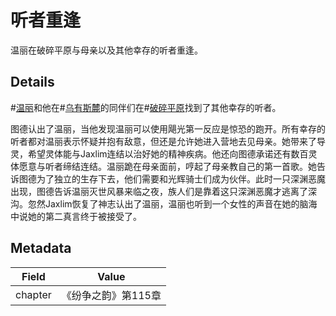 # 听者重逢
温丽在破碎平原与母亲以及其他幸存的听者重逢。

## Details
#[温丽](characters/venli)和他在#[乌有斯麓](locations/urithiru)的同伴们在#[破碎平原](locations/shattered-plains)找到了其他幸存的听者。

图德认出了温丽，当他发现温丽可以使用飓光第一反应是惊恐的跑开。所有幸存的听者都对温丽表示怀疑并抱有敌意，但还是允许她进入营地去见母亲。她带来了导灵，希望灵体能与Jaxlim连结以治好她的精神疾病。他还向图德承诺还有数百灵体愿意与听者缔结连结。温丽跪在母亲面前，哼起了母亲教自己的第一首歌。她告诉图德为了独立的生存下去，他们需要和光辉骑士们成为伙伴。此时一只深渊恶魔出现，图德告诉温丽灭世风暴来临之夜，族人们是靠着这只深渊恶魔才逃离了深沟。忽然Jaxlim恢复了神志认出了温丽，温丽也听到一个女性的声音在她的脑海中说她的第二真言终于被接受了。

## Metadata
| Field | Value |
| ----- | ----- |
| chapter | 《纷争之韵》第115章 |
